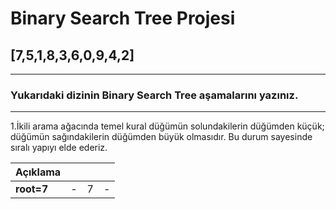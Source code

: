 # Binary Search Tree Projesi

## [7,5,1,8,3,6,0,9,4,2] 
---
### Yukarıdaki dizinin Binary Search Tree aşamalarını yazınız.
---
1.İkili arama ağacında temel kural düğümün solundakilerin düğümden küçük; düğümün sağındakilerin düğümden büyük olmasıdır. Bu durum sayesinde sıralı yapıyı elde ederiz.

|   Açıklama    |  |  |  |
|--             |- |- |- |
|**root=7**     |- |7 |- |
